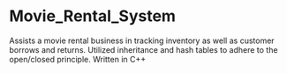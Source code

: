 # Movie_Rental_System
Assists a movie rental business in tracking inventory as well as customer borrows and returns. 
Utilized inheritance and hash tables to adhere to the open/closed principle. Written in C++
